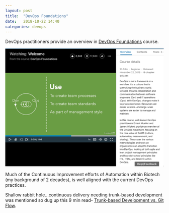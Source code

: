```yaml
---
layout: post
title:  "DevOps Foundations"
date:   2018-10-22 14:40
categories: devops
---
```


DevOps practitioners provide an overview in [DevOps Foundations][devops-foundations] course.

![devops_foundations_welcome.png](/images/devops_foundations_welcome.png)

Much of the Continuous Improvement efforts of Automation within Biotech (my background of 2 decades), is well aligned with the current DevOps practices.

Shallow rabbit hole...continuous delivery needing trunk-based development was mentioned so dug up this 9 min read- [Trunk-based Development vs. Git Flow][trunk-dev].

[devops-foundations]: https://www.linkedin.com/learning/devops-foundations
[trunk-dev]: https://www.toptal.com/software/trunk-based-development-git-flow
